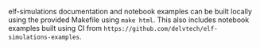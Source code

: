 elf-simulations documentation and notebook examples can be built locally using the provided Makefile using `make html`.
This also includes notebook examples built using CI from `https://github.com/delvtech/elf-simulations-examples`.